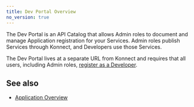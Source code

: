 ```yaml
---
title: Dev Portal Overview
no_version: true
---
```

<!-- vale off -->
The Dev Portal is an API Catalog that allows Admin roles to
document and manage Application registration for your Services. Admin roles publish Services through Konnect, and Developers use those Services.

The Dev Portal lives at a separate URL from Konnect and requires that all users, including Admin roles, [register as a Developer](/konnect/legacy/dev-portal/access-and-approval/dev-reg/).

## See also

* [Application Overview](/konnect/legacy/dev-portal/applications/application-overview)
